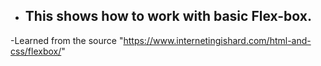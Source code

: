 - <h2>This shows how to work with basic Flex-box.</h2>

-Learned from the source "https://www.internetingishard.com/html-and-css/flexbox/"
